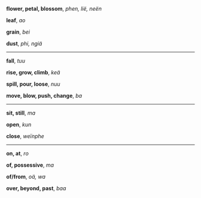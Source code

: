 **flower, petal, blossom**, _phen, lië, neën_

**leaf**, _ao_

**grain**, _bei_

**dust**, _phi, ngiä_

---

**fall**, _tuu_

**rise, grow, climb**, _keä_

**spill, pour, loose**, _nuu_

**move, blow, push, change**, _ba_

---

**sit, still**, _ma_

**open**, _kun_

**close**, _weïnphe_

---

**on, at**, _ro_

**of, possessive**, _ma_

**of/from**, _oä, wa_

**over, beyond, past**, _baa_